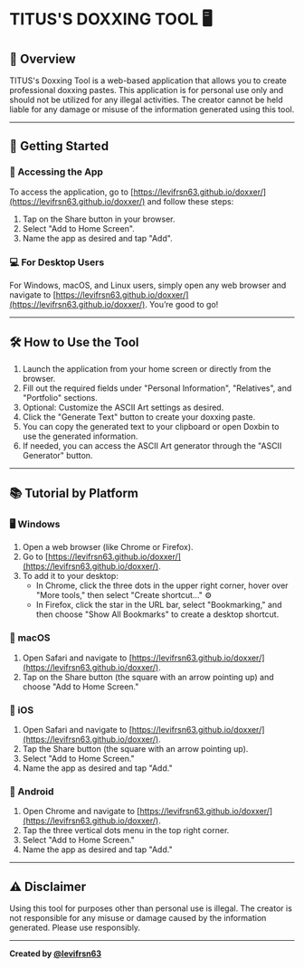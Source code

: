 # TITUS'S DOXXING TOOL 🖥️

## 🌟 Overview
TITUS's Doxxing Tool is a web-based application that allows you to create professional doxxing pastes. This application is for personal use only and should not be utilized for any illegal activities. The creator cannot be held liable for any damage or misuse of the information generated using this tool.

---

## 🚀 Getting Started

### 🔗 Accessing the App
To access the application, go to [https://levifrsn63.github.io/doxxer/](https://levifrsn63.github.io/doxxer/) and follow these steps:
1. Tap on the Share button in your browser. 
2. Select "Add to Home Screen". 
3. Name the app as desired and tap "Add". 

### 💻 For Desktop Users
For Windows, macOS, and Linux users, simply open any web browser and navigate to [https://levifrsn63.github.io/doxxer/](https://levifrsn63.github.io/doxxer/). You’re good to go!

---

## 🛠️ How to Use the Tool

1. Launch the application from your home screen or directly from the browser. 
2. Fill out the required fields under "Personal Information", "Relatives", and "Portfolio" sections. 
3. Optional: Customize the ASCII Art settings as desired. 
4. Click the "Generate Text" button to create your doxxing paste. 
5. You can copy the generated text to your clipboard or open Doxbin to use the generated information. 
6. If needed, you can access the ASCII Art generator through the "ASCII Generator" button. 

---

## 📚 Tutorial by Platform

### 🖥️ Windows
1. Open a web browser (like Chrome or Firefox). 
2. Go to [https://levifrsn63.github.io/doxxer/](https://levifrsn63.github.io/doxxer/).
3. To add it to your desktop:
   - In Chrome, click the three dots in the upper right corner, hover over "More tools," then select "Create shortcut..." ⚙
   - In Firefox, click the star in the URL bar, select "Bookmarking," and then choose "Show All Bookmarks" to create a desktop shortcut. 

### 🍏 macOS
1. Open Safari and navigate to [https://levifrsn63.github.io/doxxer/](https://levifrsn63.github.io/doxxer/).
2. Tap on the Share button (the square with an arrow pointing up) and choose "Add to Home Screen." 

### 📱 iOS
1. Open Safari and navigate to [https://levifrsn63.github.io/doxxer/](https://levifrsn63.github.io/doxxer/).
2. Tap the Share button (the square with an arrow pointing up). 
3. Select "Add to Home Screen." 
4. Name the app as desired and tap "Add." 

### 🤖 Android
1. Open Chrome and navigate to [https://levifrsn63.github.io/doxxer/](https://levifrsn63.github.io/doxxer/).
2. Tap the three vertical dots menu in the top right corner. 
3. Select "Add to Home Screen." 
4. Name the app as desired and tap "Add." 

---

## ⚠️ Disclaimer
Using this tool for purposes other than personal use is illegal. The creator is not responsible for any misuse or damage caused by the information generated. Please use responsibly.

---

**Created by [@levifrsn63](https://github.com/levifrsn63)**
